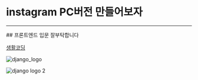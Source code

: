# instagram PC버전 만들어보자
<hr/>
## 프론트엔드 입문 잘부탁합니다

[생활코딩](https://opentutorials.org/course/1)

![django_logo](https://www.djangoproject.com/m/img/logos/django-logo-negative.png)

![django logo 2](https://www.djangoproject.com/m/img/logos/django-logo-positive.png)